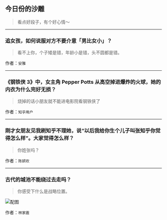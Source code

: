 ## 今日份的沙雕

> 看点好段子，有个好心情～


 
---

### 追女孩，如何说服对方不要介意「男比女小」？

> 看不上你，个子矮是错，年龄小是错，头不圆都是错。


作者：`安雅`

---

### 《钢铁侠 3》中，女主角 Pepper Potts 从高空掉进爆炸的火球，她的内衣为什么完好无损？

> 烧掉的话小朋友就不能进电影院看钢铁侠了


作者：`知乎用户`

---

### 刚才女朋友见我刷知乎不理她，说“以后我给你生个儿子叫张知乎你觉得怎么样”。大家觉得怎么样？

> 你姓张吗？


作者：`陈妍欢`

---

### 古代的城池不能绕过去走吗？

> 你感受下什么是战略位置。



![配图](https://pic1.zhimg.com/9030d4739b1e3182cf0138c6e5dcf8ac_b.jpg)


作者：`林家震`